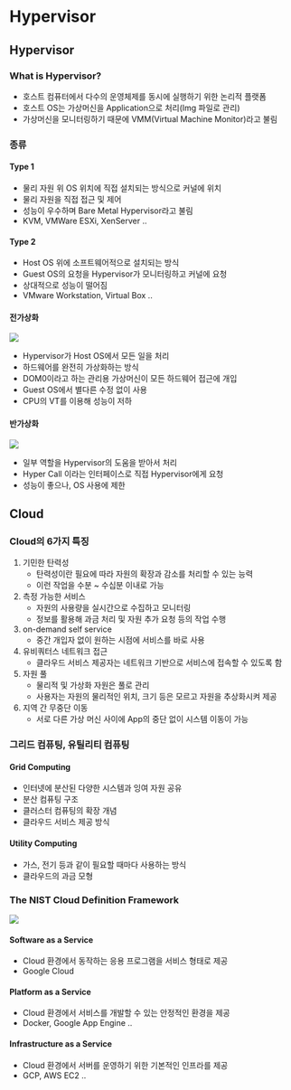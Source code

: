 # Hypervisor

## Hypervisor

### What is Hypervisor?

- 호스트 컴퓨터에서 다수의 운영체제를 동시에 실행하기 위한 논리적 플랫폼
- 호스트 OS는 가상머신을 Application으로 처리(Img 파일로 관리)
- 가상머신을 모니터링하기 때문에  VMM(Virtual Machine Monitor)라고 불림



### 종류

#### Type 1

- 물리 자원 위 OS 위치에 직접 설치되는 방식으로 커널에 위치
- 물리 자원을 직접 접근 및 제어
- 성능이 우수하며 Bare Metal Hypervisor라고 불림
- KVM, VMWare ESXi, XenServer ..



#### Type 2

- Host OS 위에 소프트웨어적으로 설치되는 방식
- Guest OS의 요청을 Hypervisor가 모니터링하고 커널에 요청
- 상대적으로 성능이 떨어짐
- VMware Workstation, Virtual Box ..



#### 전가상화

![](https://i.ibb.co/98VDKsJ/image-20200602102931115.png)

- Hypervisor가 Host OS에서 모든 일을 처리
- 하드웨어를 완전히 가상화하는 방식
- DOM0이라고 하는 관리용 가상머신이 모든 하드웨어 접근에 개입
- Guest OS에서 별다른 수정 없이 사용
- CPU의 VT를 이용해 성능이 저하



#### 반가상화

![](https://i.ibb.co/GsxRxS5/image-20200602102949631.png)

- 일부 역할을 Hypervisor의 도움을 받아서 처리
- Hyper Call 이라는 인터페이스로 직접 Hypervisor에게 요청
- 성능이 좋으나, OS 사용에 제한



## Cloud

### Cloud의 6가지 특징

1. 기민한 탄력성
   - 탄력성이란 필요에 따라 자원의 확장과 감소를 처리할 수 있는 능력
   - 이런 작업을 수분 ~ 수십분 이내로 가능
2. 측정 가능한 서비스
   - 자원의 사용량을 실시간으로 수집하고 모니터링
   - 정보를 활용해 과금 처리 및 자원 추가 요청 등의 작업 수행
3. on-demand self service
   - 중간 개입자 없이 원하는 시점에 서비스를 바로 사용
4. 유비쿼터스 네트워크 접근
   - 클라우드 서비스 제공자는 네트워크 기반으로 서비스에 접속할 수 있도록 함
5. 자원 풀
   - 물리적 및 가상화 자원은 풀로 관리
   - 사용자는 자원의 물리적인 위치, 크기 등은 모르고 자원을 추상화시켜 제공
6. 지역 간 무중단 이동
   - 서로 다른 가상 머신 사이에 App의 중단 없이 시스템 이동이 가능



### 그리드 컴퓨팅, 유틸리티 컴퓨팅

#### Grid Computing

- 인터넷에 분산된 다양한 시스템과 잉여 자원 공유
- 분산 컴퓨팅 구조
- 클러스터 컴퓨팅의 확장 개념
- 클라우드 서비스 제공 방식



#### Utility Computing

- 가스, 전기 등과 같이 필요할 때마다 사용하는 방식
- 클라우드의 과금 모형





### The NIST Cloud Definition Framework

![](https://www.hostway.co.kr/sites/default/files/styles/large/public/20110131_1.jpg?itok=NHG0vWdp)

#### Software as a Service

- Cloud 환경에서 동작하는 응용 프로그램을 서비스 형태로 제공
- Google Cloud



#### Platform as a Service

- Cloud 환경에서 서비스를 개발할 수 있는 안정적인 환경을 제공
- Docker, Google App Engine ..



#### Infrastructure as a Service

- Cloud 환경에서 서버를 운영하기 위한 기본적인 인프라를 제공
- GCP, AWS EC2 ..



